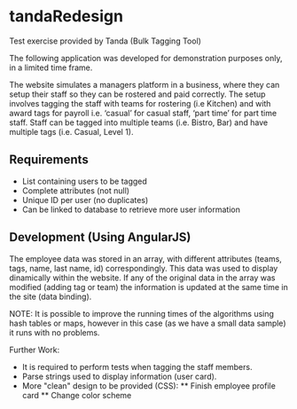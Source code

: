 # tandaRedesign
  Test exercise provided by Tanda (Bulk Tagging Tool)

The following application was developed for demonstration purposes only, in a limited time frame.

The website simulates a managers platform in a business, where they can setup their staff so they can be rostered and paid correctly. The setup involves tagging the staff with teams for rostering (i.e Kitchen) and with award tags for payroll i.e. ‘casual’ for casual staff, ‘part time’ for part time staff. Staff can be tagged into multiple teams (i.e. Bistro, Bar) and have multiple tags (i.e. Casual, Level 1).

## Requirements
* List containing users to be tagged
* Complete attributes (not null)
* Unique ID per user (no duplicates)
* Can be linked to database to retrieve more user information

## Development (Using AngularJS)
The employee data was stored in an array, with different attributes (teams, tags, name, last name, id) correspondingly. This data was used to display dinamically within the website. If any of the original data in the array was modified (adding tag or team) the information is updated at the same time in the site (data binding). 

NOTE: It is possible to improve the running times of the algorithms using hash tables or maps, 
however in this case (as we have a small data sample) it runs with no problems.

Further Work:
* It is required to perform tests when tagging the staff members. 
* Parse strings used to display information (user card).
* More "clean" design to be provided (CSS):
** Finish employee profile card
** Change color scheme

